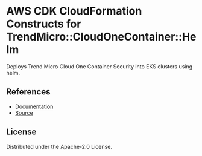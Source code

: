 # AWS CDK CloudFormation Constructs for TrendMicro::CloudOneContainer::Helm

Deploys Trend Micro Cloud One Container Security into EKS clusters using helm.
## References
* [Documentation](https://github.com/trendmicro/cloudone-container-security-helm/blob/master/README.md)
* [Source](https://github.com/aws-quickstart/quickstart-trend-micro-cloudone-helm-resource-provider.git)
## License

Distributed under the Apache-2.0 License.